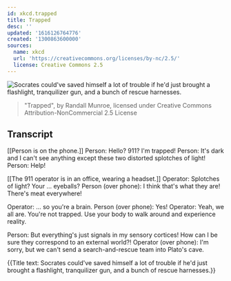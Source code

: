 ```yaml
---
id: xkcd.trapped
title: Trapped
desc: ''
updated: '1616126764776'
created: '1300863600000'
sources:
  name: xkcd
  url: 'https://creativecommons.org/licenses/by-nc/2.5/'
  license: Creative Commons 2.5
---
```

![Socrates could've saved himself a lot of trouble if he'd just brought a flashlight, tranquilizer gun, and a bunch of rescue harnesses.](https://imgs.xkcd.com/comics/trapped.png)
> "Trapped", by Randall Munroe, licensed under Creative Commons Attribution-NonCommercial 2.5 License

## Transcript
[[Person is on the phone.]]
Person: Hello? 911? I'm trapped!
Person: It's dark and I can't see anything except these two distorted splotches of light!
Person: Help!

[[The 911 operator is in an office, wearing a headset.]]
Operator: Splotches of light? Your ... eyeballs?
Person (over phone): I think that's what they are! There's meat everywhere!

Operator: ... so you're a brain.
Person (over phone): Yes!
Operator: Yeah, we all are. You're not trapped. Use your body to walk around and experience reality.

Person: But everything's just signals in my sensory cortices! How can I be sure they correspond to an external world?!
Operator (over phone): I'm sorry, but we can't send a search-and-rescue team into Plato's cave.

{{Title text: Socrates could've saved himself a lot of trouble if he'd just brought a flashlight, tranquilizer gun, and a bunch of rescue harnesses.}}
